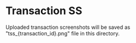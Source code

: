 # Transaction SS

Uploaded transaction screenshots will be saved as "tss_{transaction_id}.png" file in this directory.